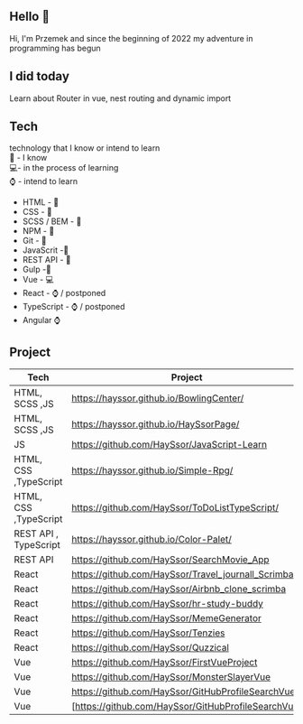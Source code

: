 
## Hello 👋
Hi, I'm Przemek and since the beginning of 2022 my adventure in programming has begun 

## I did today

Learn about Router in vue, nest routing and dynamic import 

## Tech
technology that I know or intend to learn 
<br>
🧠 - I know 
<br>
💻- in the process of learning 
<br>
⌚ - intend to learn 

- HTML - 🧠
- CSS - 🧠
- SCSS / BEM - 🧠
- NPM - 🧠
- Git - 🧠
- JavaScrit -🧠
- REST API - 🧠
- Gulp -🧠
- Vue - 💻
- React - ⌚ / postponed
- TypeScript - ⌚ / postponed
- Angular ⌚



## Project
| Tech | Project |
| ----- | ------ |
| HTML, SCSS ,JS | https://hayssor.github.io/BowlingCenter/ |
| HTML, SCSS ,JS | https://hayssor.github.io/HaySsorPage/|
| JS |  https://github.com/HaySsor/JavaScript-Learn|
| HTML, CSS ,TypeScript |  https://hayssor.github.io/Simple-Rpg/|
| HTML, CSS ,TypeScript |  https://github.com/HaySsor/ToDoListTypeScript/|
| REST API , TypeScript | https://hayssor.github.io/Color-Palet/ |
| REST API | https://github.com/HaySsor/SearchMovie_App |
| React |https://github.com/HaySsor/Travel_journall_Scrimba |
| React |https://github.com/HaySsor/Airbnb_clone_scrimba |
| React | https://github.com/HaySsor/hr-study-buddy|
| React | https://github.com/HaySsor/MemeGenerator|
| React | https://github.com/HaySsor/Tenzies|
| React | https://github.com/HaySsor/Quzzical|
| Vue | https://github.com/HaySsor/FirstVueProject|
| Vue | https://github.com/HaySsor/MonsterSlayerVue|
| Vue | https://github.com/HaySsor/GitHubProfileSearchVue|
| Vue | [https://github.com/HaySsor/GitHubProfileSearchVue]|


[//]: # (These are reference links used in the body of this note and get stripped out when the markdown processor does its job. There is no need to format nicely because it shouldn't be seen. Thanks SO - http://stackoverflow.com/questions/4823468/store-comments-in-markdown-syntax)

   [dill]: <https://github.com/joemccann/dillinger>
   [git-repo-url]: <https://github.com/joemccann/dillinger.git>
   [john gruber]: <http://daringfireball.net>
   [df1]: <http://daringfireball.net/projects/markdown/>
   [markdown-it]: <https://github.com/markdown-it/markdown-it>
   [Ace Editor]: <http://ace.ajax.org>
   [node.js]: <http://nodejs.org>
   [Twitter Bootstrap]: <http://twitter.github.com/bootstrap/>
   [jQuery]: <http://jquery.com>
   [@tjholowaychuk]: <http://twitter.com/tjholowaychuk>
   [express]: <http://expressjs.com>
   [AngularJS]: <http://angularjs.org>
   [Gulp]: <http://gulpjs.com>

   [PlDb]: <https://github.com/joemccann/dillinger/tree/master/plugins/dropbox/README.md>
   [PlGh]: <https://github.com/joemccann/dillinger/tree/master/plugins/github/README.md>
   [PlGd]: <https://github.com/joemccann/dillinger/tree/master/plugins/googledrive/README.md>
   [PlOd]: <https://github.com/joemccann/dillinger/tree/master/plugins/onedrive/README.md>
   [PlMe]: <https://github.com/joemccann/dillinger/tree/master/plugins/medium/README.md>
   [PlGa]: <https://github.com/RahulHP/dillinger/blob/master/plugins/googleanalytics/README.md>
